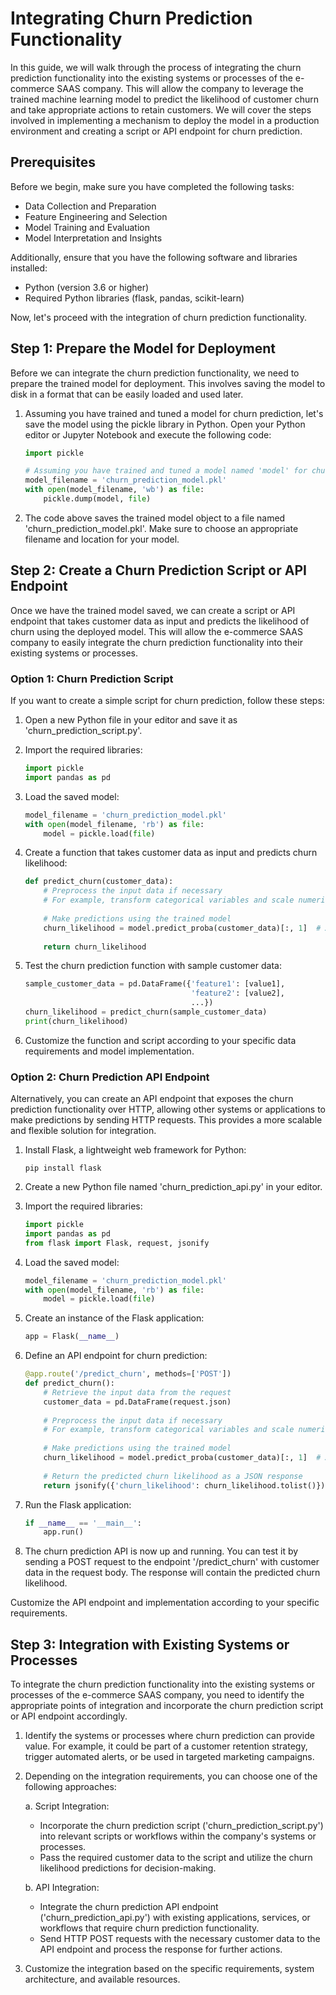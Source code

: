 # Integrating Churn Prediction Functionality

In this guide, we will walk through the process of integrating the churn prediction functionality into the existing systems or processes of the e-commerce SAAS company. This will allow the company to leverage the trained machine learning model to predict the likelihood of customer churn and take appropriate actions to retain customers. We will cover the steps involved in implementing a mechanism to deploy the model in a production environment and creating a script or API endpoint for churn prediction.

## Prerequisites
Before we begin, make sure you have completed the following tasks:
- Data Collection and Preparation
- Feature Engineering and Selection
- Model Training and Evaluation
- Model Interpretation and Insights

Additionally, ensure that you have the following software and libraries installed:
- Python (version 3.6 or higher)
- Required Python libraries (flask, pandas, scikit-learn)

Now, let's proceed with the integration of churn prediction functionality.

## Step 1: Prepare the Model for Deployment
Before we can integrate the churn prediction functionality, we need to prepare the trained model for deployment. This involves saving the model to disk in a format that can be easily loaded and used later.

1. Assuming you have trained and tuned a model for churn prediction, let's save the model using the pickle library in Python. Open your Python editor or Jupyter Notebook and execute the following code:

   ```python
   import pickle
   
   # Assuming you have trained and tuned a model named 'model' for churn prediction
   model_filename = 'churn_prediction_model.pkl'
   with open(model_filename, 'wb') as file:
       pickle.dump(model, file)
   ```

2. The code above saves the trained model object to a file named 'churn_prediction_model.pkl'. Make sure to choose an appropriate filename and location for your model.

## Step 2: Create a Churn Prediction Script or API Endpoint
Once we have the trained model saved, we can create a script or API endpoint that takes customer data as input and predicts the likelihood of churn using the deployed model. This will allow the e-commerce SAAS company to easily integrate the churn prediction functionality into their existing systems or processes.

### Option 1: Churn Prediction Script
If you want to create a simple script for churn prediction, follow these steps:

1. Open a new Python file in your editor and save it as 'churn_prediction_script.py'.

2. Import the required libraries:

   ```python
   import pickle
   import pandas as pd
   ```

3. Load the saved model:

   ```python
   model_filename = 'churn_prediction_model.pkl'
   with open(model_filename, 'rb') as file:
       model = pickle.load(file)
   ```

4. Create a function that takes customer data as input and predicts churn likelihood:

   ```python
   def predict_churn(customer_data):
       # Preprocess the input data if necessary
       # For example, transform categorical variables and scale numerical features
       
       # Make predictions using the trained model
       churn_likelihood = model.predict_proba(customer_data)[:, 1]  # Assuming binary classification
       
       return churn_likelihood
   ```

5. Test the churn prediction function with sample customer data:
   
   ```python
   sample_customer_data = pd.DataFrame({'feature1': [value1],
                                        'feature2': [value2],
                                        ...})
   churn_likelihood = predict_churn(sample_customer_data)
   print(churn_likelihood)
   ```

6. Customize the function and script according to your specific data requirements and model implementation.

### Option 2: Churn Prediction API Endpoint
Alternatively, you can create an API endpoint that exposes the churn prediction functionality over HTTP, allowing other systems or applications to make predictions by sending HTTP requests. This provides a more scalable and flexible solution for integration.

1. Install Flask, a lightweight web framework for Python:

   ```shell
   pip install flask
   ```

2. Create a new Python file named 'churn_prediction_api.py' in your editor.

3. Import the required libraries:

   ```python
   import pickle
   import pandas as pd
   from flask import Flask, request, jsonify
   ```

4. Load the saved model:

   ```python
   model_filename = 'churn_prediction_model.pkl'
   with open(model_filename, 'rb') as file:
       model = pickle.load(file)
   ```

5. Create an instance of the Flask application:

   ```python
   app = Flask(__name__)
   ```

6. Define an API endpoint for churn prediction:

   ```python
   @app.route('/predict_churn', methods=['POST'])
   def predict_churn():
       # Retrieve the input data from the request
       customer_data = pd.DataFrame(request.json)
       
       # Preprocess the input data if necessary
       # For example, transform categorical variables and scale numerical features
       
       # Make predictions using the trained model
       churn_likelihood = model.predict_proba(customer_data)[:, 1]  # Assuming binary classification
       
       # Return the predicted churn likelihood as a JSON response
       return jsonify({'churn_likelihood': churn_likelihood.tolist()})
   ```

7. Run the Flask application:

   ```python
   if __name__ == '__main__':
       app.run()
   ```

8. The churn prediction API is now up and running. You can test it by sending a POST request to the endpoint '/predict_churn' with customer data in the request body. The response will contain the predicted churn likelihood.

Customize the API endpoint and implementation according to your specific requirements.

## Step 3: Integration with Existing Systems or Processes
To integrate the churn prediction functionality into the existing systems or processes of the e-commerce SAAS company, you need to identify the appropriate points of integration and incorporate the churn prediction script or API endpoint accordingly.

1. Identify the systems or processes where churn prediction can provide value. For example, it could be part of a customer retention strategy, trigger automated alerts, or be used in targeted marketing campaigns.

2. Depending on the integration requirements, you can choose one of the following approaches:

   a. Script Integration:
      - Incorporate the churn prediction script ('churn_prediction_script.py') into relevant scripts or workflows within the company's systems or processes.
      - Pass the required customer data to the script and utilize the churn likelihood predictions for decision-making.
   
   b. API Integration:
      - Integrate the churn prediction API endpoint ('churn_prediction_api.py') with existing applications, services, or workflows that require churn prediction functionality.
      - Send HTTP POST requests with the necessary customer data to the API endpoint and process the response for further actions.

3. Customize the integration based on the specific requirements, system architecture, and available resources.

